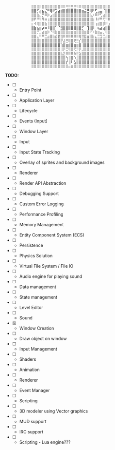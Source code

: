                                                                   
                ⣿⣿⣿⡿⣿⣿⣿⣿⣿⣿⣿⠿⠿⢛⣛⣛⣛⠻⠿⢿⣿⣿⣿⣿⣿⣿⣿⣿⣿⣿
                ⣿⣿⡋⣴⣦⣌⠛⢿⠟⣩⣴⣾⣿⣿⣿⣿⣿⣿⣿⣶⣬⣛⢿⠟⢋⣠⣤⠈⣿⣿
                ⣿⣿⣷⣌⡛⠿⡷⣠⣾⣿⣿⣿⣿⣿⣿⣿⣿⣿⣿⣿⣿⣿⣧⡰⠿⠟⢋⣴⣿⣿
                ⡿⠟⠛⠻⠻⠶⢰⣿⣿⣿⣿⣿⣿⣿⣿⣿⣿⣿⣿⣿⣿⣿⣿⣷⠸⠞⠛⢋⠙⠿
                ⡆⠺⢿⣿⣿⣷⢸⣿⣿⣿⣿⣿⣿⣿⣿⣿⣿⣿⣿⣿⣿⣿⣿⣿⢰⣾⣿⡿⠟⣰
                ⣿⣷⣦⣶⡴⠶⠸⣿⣿⠁⠈⣻⣿⣿⣿⣿⣿⣿⣿⡋⠀⢹⣿⡿⠀⢦⣴⣴⣿⣿
                ⣿⣿⡛⣉⣴⣶⡷⠙⢿⣷⣶⣿⣿⣿⣶⣶⣶⣿⣿⣿⣶⣿⠟⠱⣷⣶⣤⡈⢿⣿
                ⣿⣿⣄⠛⠛⣉⣴⣿⣷⣮⣟⣻⠿⠿⠿⠿⠿⠿⢿⣛⣯⣶⣿⣷⣄⣉⣩⣉⣼⣿
                ⣿⣿⣿⣿⣿⣿⣿⣿⣿⣿⣿⡟⣼⣛⢿⣿⢟⣛⡎⣿⣿⣿⣿⣿⣿⣿⣿⣿⣿⣿
                ⣿⣿⣿⣿⣿⣿⣿⣿⣿⣿⣿⢱⣿⣶⣾⣿⣶⣶⣿⢸⣿⣿⣿⣿⣿⣿⣿⣿⣿⣿
                ⣿⣿⣿⣿⣿⣿⣿⣿⣿⣿⣿⢸⡿⣛⢿⣿⢟⡻⡿⣸⣿⣿⣿⣿⣿⣿⣿⣿⣿⣿
                ⣿⣿⣿⣿⣿⣿⣿⣿⣿⣿⣿⣧⣝⠿⠿⠿⠷⢟⣵⣿⣿⣿⣿⣿⣿⣿⣿⣿⣿⣿
                ⣿⣿⣿⣿⣿⣿⣿⣿⣿⣿⣿⣿⣿⢳⢸⣿⠱⣸⣿⣿⣿⣿⣿⣿⣿⣿⣿⣿⣿⣿
                ⣿⣿⣿⣿⣿⣿⣿⣿⣿⣿⣿⣿⣿⡞⢸⠇⣣⣿⣿⣿⣿⣿⣿⣿⣿⣿⣿⣿⣿⣿
                ⣿⣿⣿⣿⣿⣿⣿⣿⣿⣿⣿⣿⣿⣿⣬⣶⣿⣿⣿⣿⣿⣿⣿⣿⣿⣿⣿⣿⣿⣿
                                                                                                                        
**TODO:**  
* [ ] - Entry Point  
* [ ] - Application Layer  
* [ ] - Lifecycle  
* [ ] - Events (Input)  
* [ ] - Window Layer  
* [ ] - Input
* [ ] - Input State Tracking  
* [ ] - Overlay of sprites and background images
* [ ] - Renderer  
* [ ] - Render API Abstraction  
* [ ] - Debugging Support  
* [ ] - Custom Error Logging  
* [ ] - Performance Profiling  
* [ ] - Memory Management  
* [ ] - Entity Component System (ECS)  
* [ ] - Persistence  
* [ ] - Physics Solution  
* [ ] - Virtual File System / File IO  
* [ ] - Audio engine for playing sound
* [ ] - Data management
* [ ] - State management 
* [ ] - Level Editor  
* [ ] - Sound  
* [x] - Window Creation 
* [ ] - Draw object on window 
* [ ] - Input Management  
* [ ] - Shaders  
* [ ] - Animation  
* [ ] - Renderer  
* [ ] - Event Manager
* [ ] - Scripting
* [ ] - 3D modeler using Vector graphics
* [ ] - MUD support
* [ ] - IRC support
* [ ] - Scripting - Lua engine???
